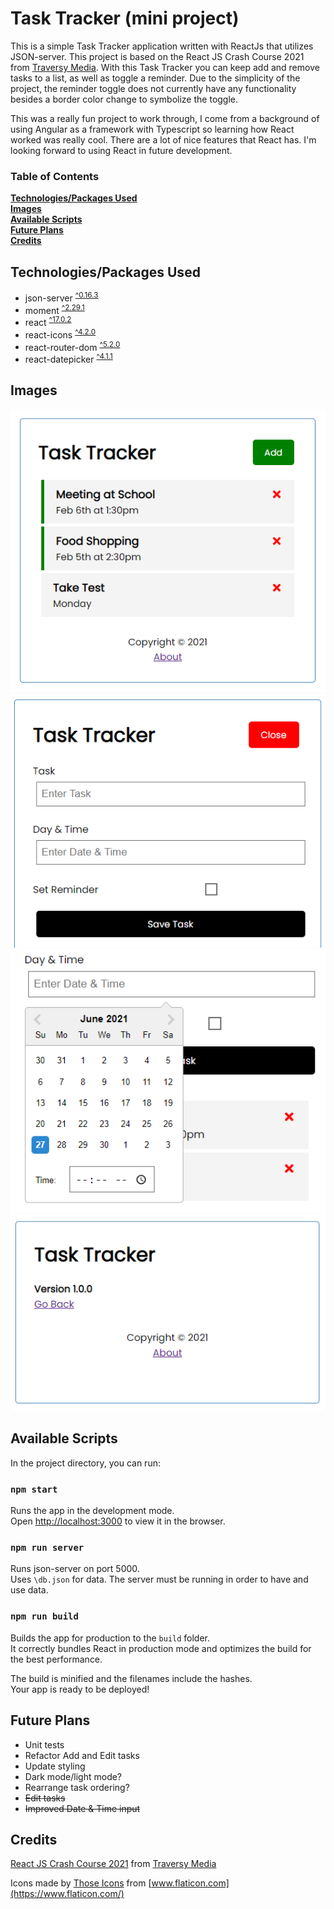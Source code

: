 # Task Tracker (mini project)



This is a simple Task Tracker application written with ReactJs that utilizes JSON-server. This project is based on the React JS Crash Course 2021 from [Traversy Media](https://www.youtube.com/channel/UC29ju8bIPH5as8OGnQzwJyA). With this Task Tracker you can keep add and remove tasks to a list, as well as toggle a reminder. Due to the simplicity of the project, the reminder toggle does not currently have any functionality besides a border color change to symbolize the toggle.

This was a really fun project to work through, I come from a background of using Angular as a framework with Typescript so learning how React worked was really cool. There are a lot of nice features that React has. I'm looking forward to using React in future development.

### Table of Contents

**[Technologies/Packages Used](#technologiespackages-used)**<br>
**[Images](#images)**<br>
**[Available Scripts](#available-scripts)**<br>
**[Future Plans](#future-plans)**<br>
**[Credits](#credits)**<br>

## Technologies/Packages Used

- json-server <sup>[^0.16.3](https://www.npmjs.com/package/json-server)</sup>
- moment <sup>[^2.29.1](https://www.npmjs.com/package/moment)</sup>
- react <sup>[^17.0.2](https://www.npmjs.com/package/react)</sup>
- react-icons <sup>[^4.2.0](https://www.npmjs.com/package/react-icons)</sup>
- react-router-dom <sup>[^5.2.0](https://www.npmjs.com/package/react-router-dom)</sup>
- react-datepicker <sup>[^4.1.1](https://www.npmjs.com/package/react-datepicker)</sup>

## Images

<img src="img\Main.png" alt="Image of Task Tracker Main View" width="512">
<img src="img\AddTask.png" alt="Image of Task Tracker Add Task View" width="512">
<img src="img\DatePicker.png" alt="Image of Task Tracker Date Picker View" width="512">
<img src="img\About.png" alt="Image of Task Tracker About View" width="512">

## Available Scripts

In the project directory, you can run:
### `npm start`

Runs the app in the development mode.\
Open [http://localhost:3000](http://localhost:3000) to view it in the browser.

### `npm run server`

Runs json-server on port 5000.\
Uses `\db.json` for data. The server must be running in order to have and use data.

### `npm run build`

Builds the app for production to the `build` folder.\
It correctly bundles React in production mode and optimizes the build for the best performance.

The build is minified and the filenames include the hashes.\
Your app is ready to be deployed!

## Future Plans
- Unit tests
- Refactor Add and Edit tasks
- Update styling
- Dark mode/light mode?
- Rearrange task ordering?
- ~~Edit tasks~~
- ~~Improved Date & Time input~~

## Credits

[React JS Crash Course 2021](https://www.youtube.com/watch?v=w7ejDZ8SWv8) from [ Traversy Media](https://www.youtube.com/channel/UC29ju8bIPH5as8OGnQzwJyA)

Icons made by [Those Icons]() from [www.flaticon.com](https://www.flaticon.com/)
